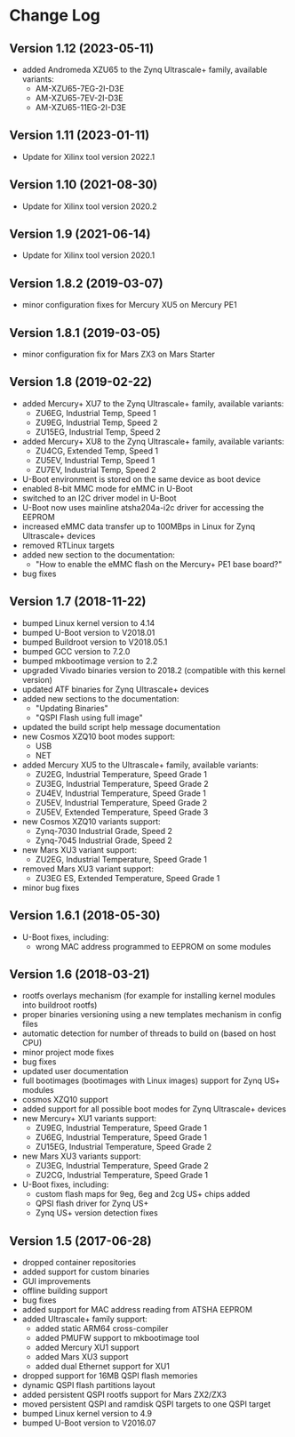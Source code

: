 Change Log
==========

Version 1.12 (2023-05-11)
--------------------------

* added Andromeda XZU65 to the Zynq Ultrascale+ family, available variants:
    - AM-XZU65-7EG-2I-D3E
    - AM-XZU65-7EV-2I-D3E
    - AM-XZU65-11EG-2I-D3E

Version 1.11 (2023-01-11)
--------------------------

* Update for Xilinx tool version 2022.1

Version 1.10 (2021-08-30)
--------------------------

* Update for Xilinx tool version 2020.2

Version 1.9 (2021-06-14)
--------------------------

* Update for Xilinx tool version 2020.1

Version 1.8.2 (2019-03-07)
--------------------------

* minor configuration fixes for Mercury XU5 on Mercury PE1

Version 1.8.1 (2019-03-05)
--------------------------

* minor configuration fix for Mars ZX3 on Mars Starter

Version 1.8 (2019-02-22)
------------------------

* added Mercury+ XU7 to the Zynq Ultrascale+ family, available variants:
    - ZU6EG, Industrial Temp, Speed 1
    - ZU9EG, Industrial Temp, Speed 2
    - ZU15EG, Industrial Temp, Speed 2
* added Mercury+ XU8 to the Zynq Ultrascale+ family, available variants:
    - ZU4CG, Extended Temp, Speed 1
    - ZU5EV, Industrial Temp, Speed 1
    - ZU7EV, Industrial Temp, Speed 2
* U-Boot environment is stored on the same device as boot device
* enabled 8-bit MMC mode for eMMC in U-Boot
* switched to an I2C driver model in U-Boot
* U-Boot now uses mainline atsha204a-i2c driver for accessing the EEPROM
* increased eMMC data transfer up to 100MBps in Linux for Zynq Ultrascale+ devices
* removed RTLinux targets
* added new section to the documentation:
    - "How to enable the eMMC flash on the Mercury+ PE1 base board?"
* bug fixes

Version 1.7 (2018-11-22)
---------------------

* bumped Linux kernel version to 4.14
* bumped U-Boot version to V2018.01
* bumped Buildroot version to V2018.05.1
* bumped GCC version to 7.2.0
* bumped mkbootimage version to 2.2
* upgraded Vivado binaries version to 2018.2 (compatible with this kernel version)
* updated ATF binaries for Zynq Ultrascale+ devices
* added new sections to the documentation:
    - "Updating Binaries"
    - "QSPI Flash using full image"
* updated the build script help message documentation
* new Cosmos XZQ10 boot modes support:
    - USB
    - NET
* added Mercury XU5 to the Ultrascale+ family, available variants:
    - ZU2EG, Industrial Temperature, Speed Grade 1
    - ZU3EG, Industrial Temperature, Speed Grade 2
    - ZU4EV, Industrial Temperature, Speed Grade 1
    - ZU5EV, Industrial Temperature, Speed Grade 2
    - ZU5EV, Extended Temperature, Speed Grade 3
* new Cosmos XZQ10 variants support:
    - Zynq-7030 Industrial Grade, Speed 2
    - Zynq-7045 Industrial Grade, Speed 2
* new Mars XU3 variant support:
    - ZU2EG, Industrial Temperature, Speed Grade 1
* removed Mars XU3 variant support:
    - ZU3EG ES, Extended Temperature, Speed Grade 1
* minor bug fixes

Version 1.6.1 (2018-05-30)
------------------------

* U-Boot fixes, including:
    - wrong MAC address programmed to EEPROM on some modules

Version 1.6 (2018-03-21)
------------------------

* rootfs overlays mechanism (for example for installing kernel modules into buildroot rootfs)
* proper binaries versioning using a new templates mechanism in config files
* automatic detection for number of threads to build on (based on host CPU)
* minor project mode fixes
* bug fixes
* updated user documentation
* full bootimages (bootimages with Linux images) support for Zynq US+ modules
* cosmos XZQ10 support
* added support for all possible boot modes for Zynq Ultrascale+ devices
* new Mercury+ XU1 variants support:
    - ZU9EG, Industrial Temperature, Speed Grade 1
    - ZU6EG, Industrial Temperature, Speed Grade 1
    - ZU15EG, Industrial Temperature, Speed Grade 2
* new Mars XU3 variants support:
    - ZU3EG, Industrial Temperature, Speed Grade 2
    - ZU2CG, Industrial Temperature, Speed Grade 1
* U-Boot fixes, including:
    - custom flash maps for 9eg, 6eg and 2cg US+ chips added
    - QPSI flash driver for Zynq US+
    - Zynq US+ version detection fixes

Version 1.5 (2017-06-28)
------------------------

* dropped container repositories
* added support for custom binaries
* GUI improvements
* offline building support
* bug fixes
* added support for MAC address reading from ATSHA EEPROM
* added Ultrascale+ family support:
    - added static ARM64 cross-compiler
    - added PMUFW support to mkbootimage tool
    - added Mercury XU1 support
    - added Mars XU3 support
    - added dual Ethernet support for XU1
* dropped support for 16MB QSPI flash memories
* dynamic QSPI flash partitions layout
* added persistent QSPI rootfs support for Mars ZX2/ZX3
* moved persistent QSPI and ramdisk QSPI targets to one QSPI target
* bumped Linux kernel version to 4.9
* bumped U-Boot version to V2016.07

